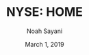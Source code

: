 ---
type: "report"
paper: "HOME_Noah_Sayani.pdf"
author: "Noah Sayani"
company: "At Home Group, Inc."
date: "March 1, 2019"
summary: "At Home Group Inc. (At Home) is an American big-box retail chain carrying a broad variety of products ranging from furniture to home décor accessories. At Home operates 178 stores across the US with a headquarters located in Plano, Texas.  "
title: "NYSE: HOME"
---